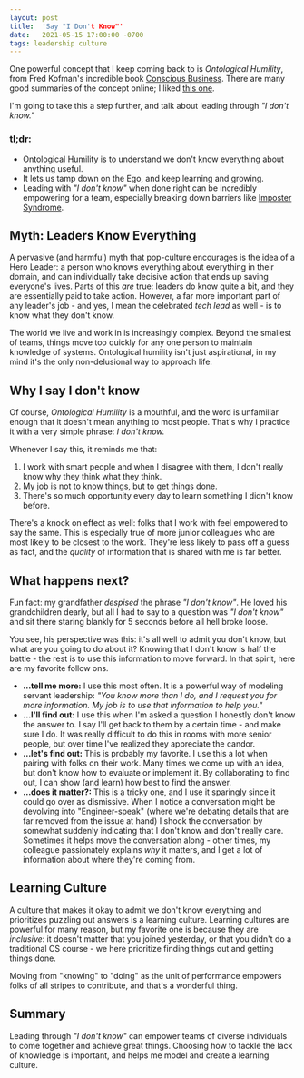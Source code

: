 ```yaml
---
layout: post
title:  'Say "I Don't Know"'
date:   2021-05-15 17:00:00 -0700
tags: leadership culture
---
```

One powerful concept that I keep coming back to is _Ontological Humility_, from Fred Kofman's incredible book [Conscious Business]. There are many good summaries of the concept online; I liked [this one][Ontological Humility].

I'm going to take this a step further, and talk about leading through _"I don't know."_

### tl;dr:
* Ontological Humility is to understand we don't know everything about anything useful.
* It lets us tamp down on the Ego, and keep learning and growing.
* Leading with _"I don't know"_ when done right can be incredibly empowering for a team, especially breaking down barriers like [Imposter Syndrome].

## Myth: Leaders Know Everything
A pervasive (and harmful) myth that pop-culture encourages is the idea of a Hero Leader: a person who knows everything about everything in their domain, and can individually take decisive action that ends up saving everyone's lives. Parts of this _are_ true: leaders do know quite a bit, and they are essentially paid to take action. However, a far more important part of any leader's job - and yes, I mean the celebrated _tech lead_ as well - is to know what they don't know.

The world we live and work in is increasingly complex. Beyond the smallest of teams, things move too quickly for any one person to maintain knowledge of systems. Ontological humility isn't just aspirational, in my mind it's the only non-delusional way to approach life.

## Why I say I don't know
Of course, _Ontological Humility_ is a mouthful, and the word is unfamiliar enough that it doesn't mean anything to most people. That's why I practice it with a very simple phrase: _I don't know._

Whenever I say this, it reminds me that:
1. I work with smart people and when I disagree with them, I don't really know why they think what they think.
2. My job is not to know things, but to get things done.
3. There's so much opportunity every day to learn something I didn't know before.

There's a knock on effect as well: folks that I work with feel empowered to say the same. This is especially true of more junior colleagues who are most likely to be closest to the work. They're less likely to pass off a guess as fact, and the _quality_ of information that is shared with me is far better.

## What happens next?
Fun fact: my grandfather _despised_ the phrase _"I don't know"_. He loved his grandchildren dearly, but all I had to say to a question was _"I don't know"_ and sit there staring blankly for 5 seconds before all hell broke loose.

You see, his perspective was this: it's all well to admit you don't know, but what are you going to do about it? Knowing that I don't know is half the battle - the rest is to use this information to move forward. In that spirit, here are my favorite follow ons.

* **...tell me more:** I use this most often. It is a powerful way of modeling servant leadership: _"You know more than I do, and I request you for more information. My job is to use that information to help you."_
* **...I'll find out:** I use this when I'm asked a question I honestly don't know the answer to. I say I'll get back to them by a certain time - and make sure I do. It was really difficult to do this in rooms with more senior people, but over time I've realized they appreciate the candor.
* **...let's find out:** This is probably my favorite. I use this a lot when pairing with folks on their work. Many times we come up with an idea, but don't know how to evaluate or implement it. By collaborating to find out, I can show (and learn) how best to find the answer.
* **...does it matter?:** This is a tricky one, and I use it sparingly since it could go over as dismissive. When I notice a conversation might be devolving into "Engineer-speak" (where we're debating details that are far removed from the issue at hand) I shock the conversation by somewhat suddenly indicating that I don't know and don't really care. Sometimes it helps move the conversation along - other times, my colleague passionately explains _why_ it matters, and I get a lot of information about where they're coming from. 

## Learning Culture
A culture that makes it okay to admit we don't know everything and prioritizes puzzling out answers is a learning culture. Learning cultures are powerful for many reason, but my favorite one is because they are _inclusive_: it doesn't matter that you joined yesterday, or that you didn't do a traditional CS course - we here prioritize finding things out and getting things done.

Moving from "knowing" to "doing" as the unit of performance empowers folks of all stripes to contribute, and that's a wonderful thing.

## Summary
Leading through _"I don't know"_ can empower teams of diverse individuals to come together and achieve great things. Choosing how to tackle the lack of knowledge is important, and helps me model and create a learning culture.

<!-- References -->
[Conscious Business]: https://www.amazon.com/Conscious-Business-Build-through-Values/dp/1622032020
[Ontological Humility]: https://spin.atomicobject.com/2020/05/02/ontological-humility-work/
[Imposter Syndrome]: https://en.wikipedia.org/wiki/Impostor_syndrome
